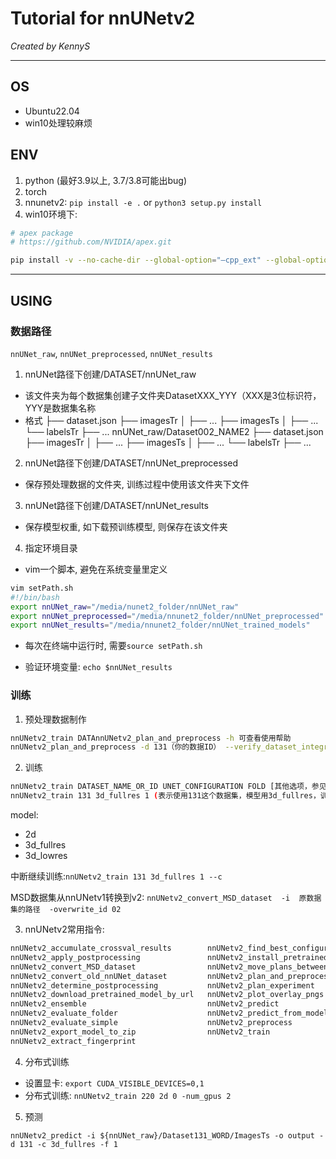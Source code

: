 # Tutorial for nnUNetv2

*Created by KennyS*

---

## OS

- Ubuntu22.04
- win10处理较麻烦


## ENV

1. python (最好3.9以上, 3.7/3.8可能出bug)
2. torch
3. nnunetv2: ```pip install -e .```  or  ```python3 setup.py install```
4. win10环境下:
```bash
# apex package
# https://github.com/NVIDIA/apex.git

pip install -v --no-cache-dir --global-option="–cpp_ext" --global-option="–cuda_ext" ./
```

---


## USING

### 数据路径

```nnUNet_raw```, ```nnUNet_preprocessed```, ```nnUNet_results```

1. nnUNet路径下创建/DATASET/nnUNet_raw

- 该文件夹为每个数据集创建子文件夹DatasetXXX_YYY（XXX是3位标识符，YYY是数据集名称
- 格式
├── dataset.json
├── imagesTr
│ ├── ...
├── imagesTs
│ ├── ...
└── labelsTr
├── ...
nnUNet_raw/Dataset002_NAME2
├── dataset.json
├── imagesTr
│ ├── ...
├── imagesTs
│ ├── ...
└── labelsTr
├── ...

2. nnUNet路径下创建/DATASET/nnUNet_preprocessed

- 保存预处理数据的文件夹, 训练过程中使用该文件夹下文件

3. nnUNet路径下创建/DATASET/nnUNet_results

- 保存模型权重, 如下载预训练模型, 则保存在该文件夹

4. 指定环境目录

- vim一个脚本, 避免在系统变量里定义

```bash
vim setPath.sh
#!/bin/bash
export nnUNet_raw="/media/nunet2_folder/nnUNet_raw"
export nnUNet_preprocessed="/media/nnunet2_folder/nnUNet_preprocessed"
export nnUNet_results="/media/nnunet2_folder/nnUNet_trained_models"
```

- 每次在终端中运行时, 需要```source setPath.sh```

- 验证环境变量: ```echo $nnUNet_results```


### 训练

1. 预处理数据制作

```bash
nnUNetv2_train DATAnnUNetv2_plan_and_preprocess -h 可查看使用帮助
nnUNetv2_plan_and_preprocess -d 131（你的数据ID） --verify_dataset_integrity
```

2. 训练

```bash
nnUNetv2_train DATASET_NAME_OR_ID UNET_CONFIGURATION FOLD [其他选项，参见 -h]
nnUNetv2_train 131 3d_fullres 1 (表示使用131这个数据集，模型用3d_fullres，训练第一折)
```

model:
 - 2d
 - 3d_fullres
 - 3d_lowres

中断继续训练:```nnUNetv2_train 131 3d_fullres 1 --c```

MSD数据集从nnUNetv1转换到v2: ```nnUNetv2_convert_MSD_dataset  -i  原数据集的路径  -overwrite_id 02```

3. nnUNetv2常用指令:

```bash
nnUNetv2_accumulate_crossval_results        nnUNetv2_find_best_configuration
nnUNetv2_apply_postprocessing               nnUNetv2_install_pretrained_model_from_zip
nnUNetv2_convert_MSD_dataset                nnUNetv2_move_plans_between_datasets
nnUNetv2_convert_old_nnUNet_dataset         nnUNetv2_plan_and_preprocess
nnUNetv2_determine_postprocessing           nnUNetv2_plan_experiment
nnUNetv2_download_pretrained_model_by_url   nnUNetv2_plot_overlay_pngs
nnUNetv2_ensemble                           nnUNetv2_predict
nnUNetv2_evaluate_folder                    nnUNetv2_predict_from_modelfolder
nnUNetv2_evaluate_simple                    nnUNetv2_preprocess
nnUNetv2_export_model_to_zip                nnUNetv2_train
nnUNetv2_extract_fingerprint
```

4. 分布式训练

- 设置显卡: ```export CUDA_VISIBLE_DEVICES=0,1```
- 分布式训练: ```nnUNetv2_train 220 2d 0 -num_gpus 2```

5. 预测

```nnUNetv2_predict -i ${nnUNet_raw}/Dataset131_WORD/ImagesTs -o output -d 131 -c 3d_fullres -f 1```

